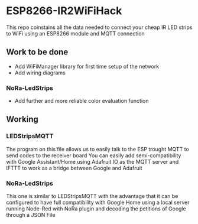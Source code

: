 # ESP8266-IR2WiFiHack
This repo coinstains all the data needed to connect your cheap IR LED strips to WiFi using an ESP8266 module and MQTT connection

## Work to be done
* Add WiFiManager library for first time setup of the network
* Add wiring diagrams
### NoRa-LedStrips
* Add further and more reliable color evaluation function

## Working
### LEDStripsMQTT
The program on this file allows us to easily talk to the ESP trought MQTT to send codes to the receiver board
You can easily add semi-compatibility with Google Assistant/Home using Adafruit IO as the MQTT server and IFTTT to work as a bridge between Google and Adafruit
### NoRa-LedStrips
This one is similar to LEDStripsMQTT with the advantage that it can be configured to have full compatibility with Google Home using a local server running Node-Red with NoRa plugin and decoding the petitions of Google through a JSON File

